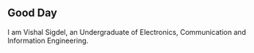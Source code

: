 ## Good Day

I am Vishal Sigdel, an Undergraduate of Electronics, Communication and Information Engineering.

<!--
![Top Languages](https://github-readme-stats.vercel.app/api/top-langs/?username=Page-Vishal)

<!--
**Page-Vishal/Page-Vishal** is a ✨ _special_ ✨ repository because its `README.md` (this file) appears on your GitHub profile.

Here are some ideas to get you started:

- 🔭 I’m currently working on ...
- 🌱 I’m currently learning ...
- 👯 I’m looking to collaborate on ...
- 🤔 I’m looking for help with ...
- 💬 Ask me about ...
- 📫 How to reach me: ...
- 😄 Pronouns: ...
- ⚡ Fun fact: ...
-->
